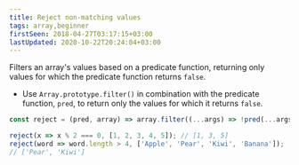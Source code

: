 ```yaml
---
title: Reject non-matching values
tags: array,beginner
firstSeen: 2018-04-27T03:17:15+03:00
lastUpdated: 2020-10-22T20:24:04+03:00
---
```


Filters an array's values based on a predicate function, returning only values for which the predicate function returns `false`.

- Use `Array.prototype.filter()` in combination with the predicate function, `pred`, to return only the values for which it returns `false`.

```js
const reject = (pred, array) => array.filter((...args) => !pred(...args));
```

```js
reject(x => x % 2 === 0, [1, 2, 3, 4, 5]); // [1, 3, 5]
reject(word => word.length > 4, ['Apple', 'Pear', 'Kiwi', 'Banana']);
// ['Pear', 'Kiwi']
```

